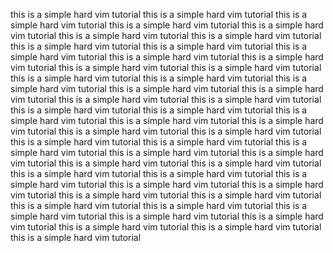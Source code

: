 this is a simple hard vim tutorial
this is a simple hard vim tutorial
this is a simple hard vim tutorial
this is a simple hard vim tutorial
this is a simple hard vim tutorial
this is a simple hard vim tutorial
this is a simple hard vim tutorial
this is a simple hard vim tutorial
this is a simple hard vim tutorial
this is a simple hard vim tutorial
this is a simple hard vim tutorial
this is a simple hard vim tutorial
this is a simple hard vim tutorial
this is a simple hard vim tutorial
this is a simple hard vim tutorial
this is a simple hard vim tutorial
this is a simple hard vim tutorial
this is a simple hard vim tutorial
this is a simple hard vim tutorial
this is a simple hard vim tutorial
this is a simple hard vim tutorial
this is a simple hard vim tutorial
this is a simple hard vim tutorial
this is a simple hard vim tutorial
this is a simple hard vim tutorial
this is a simple hard vim tutorial
this is a simple hard vim tutorial
this is a simple hard vim tutorial
this is a simple hard vim tutorial
this is a simple hard vim tutorial
this is a simple hard vim tutorial
this is a simple hard vim tutorial
this is a simple hard vim tutorial
this is a simple hard vim tutorial
this is a simple hard vim tutorial
this is a simple hard vim tutorial
this is a simple hard vim tutorial
this is a simple hard vim tutorial
this is a simple hard vim tutorial
this is a simple hard vim tutorial
this is a simple hard vim tutorial
this is a simple hard vim tutorial
this is a simple hard vim tutorial
this is a simple hard vim tutorial
this is a simple hard vim tutorial
this is a simple hard vim tutorial
this is a simple hard vim tutorial
this is a simple hard vim tutorial
this is a simple hard vim tutorial
this is a simple hard vim tutorial  